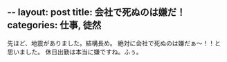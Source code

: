 --
layout: post
title: 会社で死ぬのは嫌だ！
categories: 仕事, 徒然
--

先ほど、地震がありました。結構長め。
絶対に会社で死ぬのは嫌だぁ～！！と思いました。
休日出勤は本当に嫌ですね。ふぅ。

